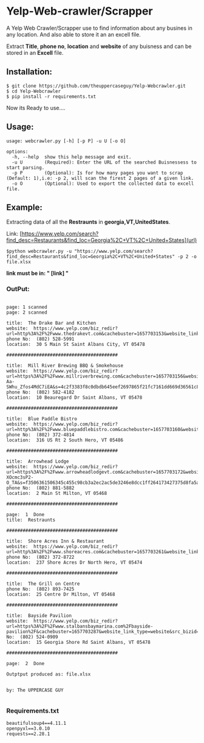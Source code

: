 # **Yelp-Web-crawler/Scrapper**
A Yelp Web Crawler/Scrapper use to find information about any busines in any location. And also able to store it an an excell file.

Extract **Title**, **phone no**, **location** and **website** of any buisness and can be stored in an **Excell** file.


## Installation:

```
$ git clone https://github.com/theuppercaseguy/Yelp-Webcrawler.git
$ cd Yelp-Webcrawler 
$ pip install -r requirements.txt
```

Now its Ready to use....


## Usage:
```
usage: webcrawler.py [-h] [-p P] -u U [-o O]

options:
  -h, --help  show this help message and exit.
  -u U        (Required): Enter the URL of the searched Buisnessess to start parsing.
  -p P        (Optional): Is for how many pages you want to scrap (Default: 1),i.e: -p 2, will scan the firest 2 pages of a given link.
  -o O        (Optional): Used to export the collected data to excell file.
```


## Example:
Extracting data of all the **Restraunts** in **georgia,VT,UnitedStates**.

Link: [https://www.yelp.com/search?find_desc=Restaurants&find_loc=Georgia%2C+VT%2C+United+States](url)


```
$python webcrawler.py -u "https://www.yelp.com/search?find_desc=Restaurants&find_loc=Georgia%2C+VT%2C+United+States" -p 2 -o file.xlsx

```
**link must be in: " [link] "**



### OutPut:

```

page: 1 scanned
page: 2 scanned

title:  The Drake Bar and Kitchen
website:  https://www.yelp.com/biz_redir?url=http%3A%2F%2Fwww.thedrakevt.com&cachebuster=1657703153&website_link_type=website&src_bizid=RITffuaN_SH99q6Q_R49CA&s=3b96959fc7dfa356db851e7e5f97d7c3d73945cd1828e2f33e9529048566860d
phone No:  (802) 528-5991
location:  30 S Main St Saint Albans City, VT 05478

#########################################

title:  Mill River Brewing BBQ & Smokehouse
website:  https://www.yelp.com/biz_redir?url=https%3A%2F%2Fwww.millriverbrewing.com&cachebuster=1657703156&website_link_type=website&src_bizid=m-Aa-SWhu_Zfos4MdC7iEA&s=4c2f3383f8c0dbdb645eef2697865f21fc7161dd669d36561c8924b25fee49ac
phone No:  (802) 582-4182
location:  10 Beauregard Dr Saint Albans, VT 05478

#########################################

title:  Blue Paddle Bistro
website:  https://www.yelp.com/biz_redir?url=http%3A%2F%2Fwww.bluepaddlebistro.com&cachebuster=1657703160&website_link_type=website&src_bizid=iDe2fOkqdnoOdFETE1Zw8g&s=14d5b8e001736d896f6c03bb4950ac434f15521a0cc72af231fb42f476007b7e
phone No:  (802) 372-4814
location:  316 US Rt 2 South Hero, VT 05486

#########################################

title:  Arrowhead Lodge
website:  https://www.yelp.com/biz_redir?url=https%3A%2F%2Fwww.arrowheadlodgevt.com&cachebuster=1657703172&website_link_type=website&src_bizid=Dy7m1xP-XOcmc3sP2-O_TA&s=f3506361506345c455c98cb3a2ec2ac5de3246e8dcc1ff264173427375d8fa5a
phone No:  (802) 881-5882
location:  2 Main St Milton, VT 05468

#########################################

page:  1  Done
title:  Restraunts

#########################################

title:  Shore Acres Inn & Restaurant
website:  https://www.yelp.com/biz_redir?url=http%3A%2F%2Fwww.shoreacres.com&cachebuster=1657703261&website_link_type=website&src_bizid=iWYkd6fQrNCcjPPPGLUJ7g&s=382b150c9d3e0e55b967af24e7016453e661c6bb17bc00ab13dd697b9fcbf35e
phone No:  (802) 372-8722
location:  237 Shore Acres Dr North Hero, VT 05474

#########################################

title:  The Grill on Centre
phone No:  (802) 893-7425
location:  25 Centre Dr Milton, VT 05468

#########################################

title:  Bayside Pavilion
website:  https://www.yelp.com/biz_redir?url=https%3A%2F%2Fwww.stalbansbaymarina.com%2Fbayside-pavilion%2F&cachebuster=1657703287&website_link_type=website&src_bizid=VQXCtGSsfUHtrzj7_VNQmA&s=de914f740c8c448d2d0cd5c1d284573ab70601280b2adeb27522e1e9575d15c3phone No:  (802) 524-0909
location:  15 Georgia Shore Rd Saint Albans, VT 05478

#########################################

page:  2  Done

Outptput produced as: file.xlsx


by: The UPPERCASE GUY


```

### Requirements.txt
```
beautifulsoup4==4.11.1
openpyxl==3.0.10
requests==2.28.1
```


















